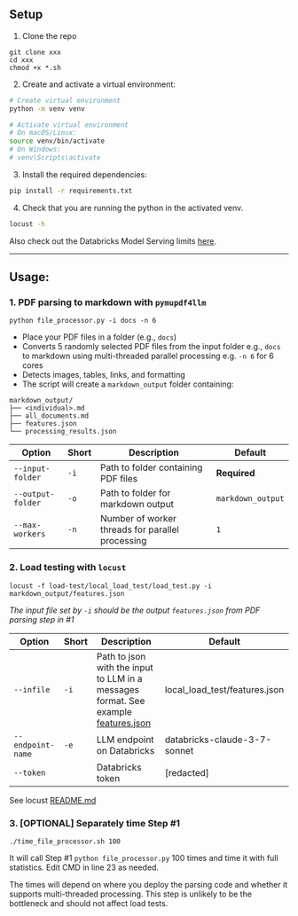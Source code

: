 ## Setup
1. Clone the repo
```
git clone xxx
cd xxx
chmod +x *.sh
```
2. Create and activate a virtual environment:
```bash
# Create virtual environment
python -m venv venv

# Activate virtual environment
# On macOS/Linux:
source venv/bin/activate
# On Windows:
# venv\Scripts\activate
```

3. Install the required dependencies:
```bash
pip install -r requirements.txt
```
4. Check that you are running the python in the activated venv.
```bash
locust -h
```

Also check out the Databricks Model Serving limits [here](https://docs.databricks.com/aws/en/machine-learning/model-serving/model-serving-limits).

--------------------------
## Usage:
### 1. **PDF parsing to markdown with `pymupdf4llm`**
```
python file_processor.py -i docs -n 6
```
- Place your PDF files in a folder (e.g., `docs`)
- Converts 5 randomly selected PDF files from the input folder e.g., `docs` to markdown using multi-threaded parallel processing e.g. `-n 6` for 6 cores
- Detects images, tables, links, and formatting
- The script will create a `markdown_output` folder containing:
```
markdown_output/
├── <individual>.md
├── all_documents.md
├── features.json
└── processing_results.json
```
| Option | Short | Description | Default |
|--------|-------|-------------|---------|
| `--input-folder` | `-i` | Path to folder containing PDF files | **Required** |
| `--output-folder` | `-o` | Path to folder for markdown output | `markdown_output` |
| `--max-workers` | `-n` | Number of worker threads for parallel processing | `1` |

### 2. **Load testing with `locust`**
```
locust -f load-test/local_load_test/load_test.py -i markdown_output/features.json
```
*The input file set by `-i` should be the output `features.json` from PDF parsing step in #1*

| Option | Short | Description | Default |
|--------|-------|-------------|---------|
| `--infile` | `-i` | Path to json with the input to LLM in a messages format. See example [features.json](load-test/local_load_test/features.json) | local_load_test/features.json |
| `--endpoint-name` | `-e` | LLM endpoint on Databricks | databricks-claude-3-7-sonnet |
| `--token` |  | Databricks token | [redacted] |
See locust [README.md](load-test/local_load_test/README.md)

### 3. [OPTIONAL] Separately time Step #1
```
./time_file_processor.sh 100
```
It will call Step #1 `python file_processor.py` 100 times and time it with full statistics. Edit CMD in line 23 as needed.

The times will depend on where you deploy the parsing code and whether it supports multi-threaded processing. This step is unlikely to be the bottleneck and should not affect load tests.